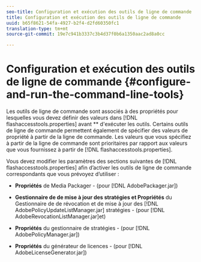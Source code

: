 ```yaml
---
seo-title: Configuration et exécution des outils de ligne de commande
title: Configuration et exécution des outils de ligne de commande
uuid: b65f8621-54fa-4927-b2f4-d2fd60350fc1
translation-type: tm+mt
source-git-commit: 19e7c941b3337c3b4d37f0b6a1350aac2ad8a0cc

---
```



# Configuration et exécution des outils de ligne de commande {#configure-and-run-the-command-line-tools}

Les outils de ligne de commande sont associés à des propriétés pour lesquelles vous devez définir des valeurs dans [!DNL flashaccesstools.properties] avant ** d&#39;exécuter les outils. Certains outils de ligne de commande permettent également de spécifier des valeurs de propriété à partir de la ligne de commande. Les valeurs que vous spécifiez à partir de la ligne de commande sont prioritaires par rapport aux valeurs que vous fournissez à partir de [!DNL flashaccesstools.properties].

Vous devez modifier les paramètres des sections suivantes de [!DNL flashaccesstools.properties] afin d’activer les outils de ligne de commande correspondants que vous prévoyez d’utiliser :

* **Propriétés** de Media Packager - (pour [!DNL AdobePackager.jar])

* **Gestionnaire de  de mise à jour des stratégies et Propriétés** du Gestionnaire de de révocation et de mise à jour des [!DNL AdobePolicyUpdateListManager.jar] stratégies - (pour [!DNL AdobeRevocationListManager.jar]et)

* **Propriétés** du gestionnaire de stratégies - (pour [!DNL AdobePolicyManager.jar])

* **Propriétés** du générateur de licences - (pour [!DNL AdobeLicenseGenerator.jar])